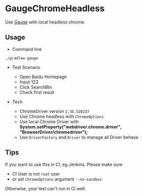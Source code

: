 # GaugeChromeHeadless

Use [Gauge](https://gauge.org/index.html) with local headless chrome.

## Usage

- Command line

```
./gradlew gauge
```

- Test Scenario
    - Open Baidu Homepage
    - Input 123
    - Click SearchBtn
    - Check first result

- Tech
    - ChromeDriver version `2.35.528157`
    - Use Chrome headless with `ChromeOptions`
    - Use local Chrome Driver with **System.setProperty("webdriver.chrome.driver", "BrowserDriver/chromedriver");**
    - Use `DriverFactory` and `Driver` to manage all Driver behave

## Tips

If you want to use this in CI, eg.Jenkins. Please make sure
- CI User is not `root` user
- or set `ChromeOptions` argument `--no-sandbox`

Otherwise, your test can't run in CI well.




